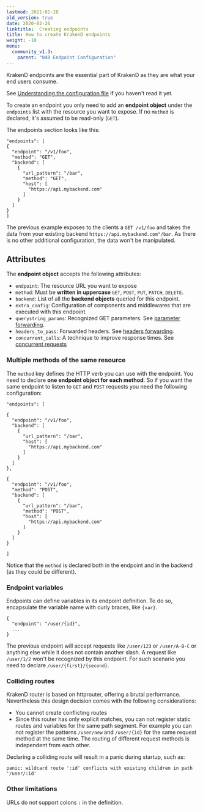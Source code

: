 ```yaml
---
lastmod: 2021-01-28
old_version: true
date: 2020-02-26
linktitle:  Creating endpoints
title: How to create KrakenD endpoints
weight: -10
menu:
  community_v1.3:
    parent: "040 Endpoint Configuration"
---
```

KrakenD endpoints are the essential part of KrakenD as they are what your end users consume. 

See [Understanding the configuration file](/docs/v1.3/configuration/structure/) if you haven't read it yet.

To create an endpoint you only need to add an **endpoint object** under the `endpoints` list with the resource you want to expose. If no `method` is declared, it's assumed to be read-only (`GET`).

The endpoints section looks like this:

    "endpoints": [
    {
      "endpoint": "/v1/foo",
      "method": "GET",
      "backend": [
        {
          "url_pattern": "/bar",
          "method": "GET",
          "host": [
            "https://api.mybackend.com"
          ]
        }
      ]
    }
    ]

The previous example exposes to the clients a `GET /v1/foo` and takes the data from your existing backend `https://api.mybackend.com"/bar`. As there is no other additional configuration, the data won't be manipulated. 

## Attributes
The **endpoint object** accepts the following attributes:

- `endpoint`: The resource URL you want to expose
- `method`: Must be **written in uppercase** `GET`, `POST`, `PUT`, `PATCH`, `DELETE`.
- `backend`: List of all the **backend objects** queried for this endpoint. 
- `extra_config`: Configuration of components and middlewares that are executed with this endpoint.
- `querystring_params`: Recognized GET parameters. See [parameter forwarding](/docs/v1.3/endpoints/parameter-forwarding/).
- `headers_to_pass`: Forwarded headers. See [headers forwarding](/docs/v1.3/endpoints/parameter-forwarding/#headers-forwarding).
- `concurrent_calls`: A technique to improve response times. See [concurrent requests](/docs/v1.3/endpoints/concurrent-requests/)


### Multiple methods of the same resource

The `method` key defines the HTTP verb you can use with the endpoint. You need to declare **one endpoint object for each method**. So if you want the same endpoint to listen to `GET` and `POST` requests you need the following configuration:

    "endpoints": [
    
    {
      "endpoint": "/v1/foo",
      "backend": [
        {
          "url_pattern": "/bar",
          "host": [
            "https://api.mybackend.com"
          ]
        }
      ]
    },

    {
      "endpoint": "/v1/foo",
      "method": "POST",
      "backend": [
        {
          "url_pattern": "/bar",
          "method": "POST",
          "host": [
            "https://api.mybackend.com"
          ]
        }
      ]
    }

    ]

Notice that the `method` is declared both in the endpoint and in the backend (as they could be different). 

### Endpoint variables

Endpoints can define variables in its endpoint definition. To do so, encapsulate the variable name with curly braces, like `{var}`. 

    {
      "endpoint": "/user/{id}",
      ...
    }

The previous endpoint will accept requests like `/user/123` or `/user/A-B-C` or anything else while it does not contain another slash. A request like `/user/1/2` won't be recognized by this endpoint. For such scenario you need to declare `/user/{first}/{second}`.

### Colliding routes

KrakenD router is based on httprouter, offering a brutal performance. Nevertheless this design decision comes with the following considerations:

- You cannot create conflicting routes
- Since this router has only explicit matches, you can not register static routes and variables for the same path segment. For example you can not register the patterns `/user/new` and `/user/{id}` for the same request method at the same time. The routing of different request methods is independent from each other.

Declaring a colliding route will result in a panic during startup, such as:

    panic: wildcard route ':id' conflicts with existing children in path '/user/:id'

### Other limitations
URLs do not support colons `:` in the definition.
